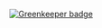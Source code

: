 
[![Greenkeeper badge](https://badges.greenkeeper.io/basarat/demo-fluent.svg)](https://greenkeeper.io/)
